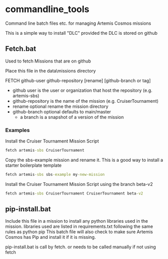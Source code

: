 # commandline_tools
Command line batch files etc. for managing Artemis Cosmos missions

This is a simple way to install "DLC" provided the DLC is stored on github

## Fetch.bat
Used to fetch Missions that are on github

Place this file in the data\missions directory

FETCH github-user github-repository [rename] [github-branch or tag]

- github user is the user or organization that host the repository (e.g. artemis-sbs)
- github-repository is the name of the mission (e.g. CruiserTournament)
- rename optional rename the mission directory
- github-branch optional defaults to main/master 
    - a branch is a snapshot of a version of the mission

### Examples

Install the Cruiser Tournament Mission Script

``` cmd
fetch artemis-sbs CruiserTournament
```

Copy the sbs-example mission and rename it. This is a good way to install a starter boilerplate template

``` cmd
fetch artemis-sbs sbs-example my-new-mission
```

Install the Cruiser Tournament Mission Script using the branch beta-v2

``` cmd
fetch artemis-sbs CruiserTournament CruiserTournament beta-v2
```



## pip-install.bat
Include this file in a mission to install any python libraries used in the mission.
libraries used are listed in requirements.txt following the same rules as python pip
This batch file will also check to make sure Artemis Cosmos has Pip and install it if it is missing.

pip-install.bat is call by fetch. or needs to be called manually if not using fetch

